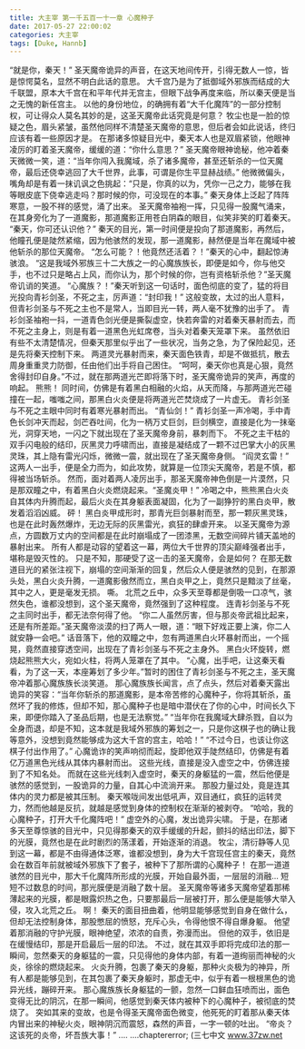 ```yaml
---
title: 大主宰 第一千五百一十一章 心魔种子
date: 2017-05-27 22:00:02
categories: 大主宰
tags: [Duke, Hannb]
---
```


“就是你，秦天！”
圣天魔帝诡异的声音，在这天地间传开，引得无数人一惊，皆是惊愕莫名，显然不明白此话的意思。
大千宫乃是为了抵御域外邪族而结成的大千联盟，原本大千宫在和平年代并无宫主，但眼下战争再度来临，所以秦天便是当之无愧的新任宫主。
以他的身份地位，的确拥有着“大千化魔阵”的一部分控制权，可让得众人莫名其妙的是，这圣天魔帝此话究竟是何意？
牧尘也是一脸的惊疑之色，眉头紧皱，虽然他同样不清楚圣天魔帝的意思，但后者会如此说话，终归应该有着一些原因才是。
在那诸多惊疑目光中，秦天本人也是双眉紧锁，他眼神凌厉的盯着圣天魔帝，缓缓的道：“你什么意思？”
圣天魔帝眼神诡秘，他冲着秦天微微一笑，道：“当年你闯入我魔域，杀了诸多魔帝，甚至还斩杀的一位天魔帝，最后还侥幸逃回了大千世界，此事，可谓是你生平显赫战绩。”
他微微偏头，嘴角却是有着一抹讥讽之色挑起：“只是，你真的以为，凭你一己之力，能够在我等眼皮底下侥幸逃走吗？那时候的你，可没现在的本事。”
秦天身体上泛起了阵阵寒意，一股不祥的感觉，涌了出来。
圣天魔帝袖袍一挥，只见得一股魔气涌来，在其身旁化为了一道魔影，那道魔影正用苍白阴森的眼目，似笑非笑的盯着秦天。
“秦天，你可还认识他？”
秦天的目光，第一时间便是投向了那道魔影，再然后，他瞳孔便是陡然紧缩，因为他骇然的发现，那一道魔影，赫然便是当年在魔域中被他斩杀的那位天魔帝。
“怎么可能？！他竟然还活着？！”秦天的心中，翻起惊涛骇浪。
“这是我域外邪族三十二大族之一的心魔族族长，即便是如今，你与他交手，也不过只是略占上风，而你认为，那个时候的你，岂有资格斩杀他？”圣天魔帝讥诮的笑道。
“心魔族？！”秦天听到这一句话时，面色彻底的变了，猛的将目光投向青衫剑圣，不死之主，厉声道：“封印我！”
这般变故，太过的出人意料，但青衫剑圣与不死之主也不是常人，当即目光一转，两人毫不犹豫的出手了。
青衫剑圣袖袍一抖，一道青色剑光便是撕裂虚空，快若奔雷的对着秦天暴射而去，而不死之主身上，则是有着一道黑色光虹席卷，当头对着秦天笼罩下来。
虽然依旧有些不太清楚情况，但秦天那里似乎出了一些状况，当务之急，为了保险起见，还是先将秦天控制下来。
两道灵光暴射而来，秦天面色铁青，却是不做抵抗，散去周身重重灵力防御，任由他们出手将自己困住。
“呵呵，秦天你也真是心狠，竟然舍得封印自身。”不过，就在那两道光芒即将落下时，圣天魔帝诡异的笑声，再度的响起。
熊熊！
同时间，仿佛是有着黑白相融的火焰，从天而降，与那两道光芒碰撞在一起，嗤嗤之间，那黑白火炎便是将两道光芒焚烧成了一片虚无。
青衫剑圣与不死之主眼中同时有着寒光暴射而出。
“青仙剑！”
青衫剑圣一声冷喝，手中青色长剑冲天而起，剑芒吞吐间，化为一柄万丈巨剑，巨剑横空，直接是化为一抹毫光，洞穿天地，一闪之下就出现在了圣天魔帝身前，暴刺而下。
不死之主干枯的双手闪电般的结印，灰黑灵力呼啸而出，直接是凝结成了一颗不过巴掌大小的灰黑灵珠，其上隐有雷光闪烁，微微一震，就出现在了圣天魔帝身侧。
“阎灵玄雷！”
这两人一出手，便是全力而为，如此攻势，就算是一位顶尖天魔帝，若是不慎，都得被当场斩杀。
然而，面对着两人凌厉出手，那圣天魔帝神色倒是一片漠然，只是那双瞳之中，有着黑白火炎燃烧起来。“圣魔炎甲！”
冷喝之中，熊熊黑白火炎自其体内升腾而起，最后火炎在其身躯表面凝固，化为了一副狰狞的黑白炎甲，散发着滔滔凶威。
砰！
黑白炎甲成形时，那青光巨剑暴射而至，那一颗灰黑灵珠，也是在此时轰然爆炸，无边无际的灰黑雷光，疯狂的肆虐开来。
以圣天魔帝为源点，方圆数万丈内的空间都是在此时崩塌成了一团漆黑，无数空间碎片铺天盖地的暴射出来。
所有人都是动容的望着这一幕，两位大千世界的顶尖巅峰强者出手，堪称是毁灭性的。
只是不知，那硬受了这一击的圣天魔帝，会是如何？
在那无数道目光的紧张注视下，崩塌的空间渐渐的回复，然后众人便是骇然的见到，在那源头处，黑白火炎升腾，一道魔影傲然而立，黑白炎甲之上，竟然只是黯淡了丝毫，其中之人，更是毫发无损。
嘶。
北荒之丘中，众多天至尊都是倒吸一口凉气，骇然失色，谁都没想到，这个圣天魔帝，竟然强到了这种程度。
连青衫剑圣与不死之主同时出手，都无法奈何得了他。
“你二人虽然厉害，但与那炎帝武祖比起来，还是有所差距。”圣天魔帝淡漠的扫了两人一眼，道：“眼下好戏正要上演，你二人就安静一会吧。”
话音落下，他的双瞳之中，忽有两道黑白火环暴射而出，一个摇晃，竟然直接穿透空间，出现在了青衫剑圣与不死之主身外。
黑白火环旋转，燃烧起熊熊大火，宛如火柱，将两人笼罩在了其中。
“心魔，出手吧，让这秦天看看，为了这一天，本座筹划了多少年。”暂时的困住了青衫剑圣与不死之主，圣天魔帝冲着那心魔族族长淡笑道。
那心魔族族长闻言，点了点头，然后对着秦天露出诡异的笑容：“当年你斩杀的那道魔影，是本帝苦修的心魔种子，你将其斩杀，虽然坏了我的修炼，但却不知，那心魔种子也是暗中潜伏在了你的心中，时间长久下来，即便你踏入了圣品后期，也是无法察觉。”
“当年你在我魔域大肆杀戮，自以为全身而退，却是不知，这本就是我域外邪族的筹划之一，只是你这棋子也的确让我等意外，没想到竟然能够成为这大千宫的宫主，哈哈！”
“不过今日，也该让你这棋子付出作用了。”
心魔诡诈的笑声响彻而起，旋即他双手陡然结印，仿佛是有着亿万道黑色光线从其体内暴射而出。
这些光线，直接是没入虚空之中，仿佛连接到了不知名处。
而就在这些光线刺入虚空时，秦天的身躯猛的一震，然后他便是骇然的感觉到，一股诡异的力量，自其心中流淌开来。
那股力量过处，竟是连其体内的灵力都是被其压制。
秦天喉咙间发出低吼声，双目通红，疯狂的运转灵力，然而他越是反抗，就越是感觉到身体的控制权在渐渐的被剥夺。
“哈哈，我的心魔种子，打开大千化魔阵吧！”
虚空外的心魔，发出诡异尖啸。
于是，在那诸多天至尊惊骇的目光中，只见得那秦天的双手缓缓的升起，颤抖的结出印法，脚下的光膜，竟然也是在此时剧烈的荡漾着，开始逐渐的消退。
牧尘，清衍静等人见到这一幕，都是不由得通体泛寒，谁都没想到，身为大千宫现任宫主的秦天，竟然会在数百年前就被域外邪族下了套子，被种下了那所谓的心魔种子！
在那一道道骇然的目光中，那大千化魔阵所形成的光膜，开始自最外面，一层层的消融...
短短不过数息的时间，那光膜便是消融了数十层。
圣天魔帝等诸多天魔帝望着那稀薄起来的光膜，都是眼露炽热之色，只要那最后一层被打开，那么便是能够大举入侵，攻入北荒之丘。
啊！
秦天的面目扭曲着，他明显能够感觉到自身在做什么，但却无法控制身体，那股憋屈的愤怒，充斥心头，令得他恨不得自爆身躯。
他望着那消融的守护光膜，眼神绝望，浓浓的自责，弥漫而出。
但他的双手，依旧是在缓慢结印，那是开启最后一层的印法。
不过，就在其双手即将完成印法的那一瞬间，忽然秦天的身躯猛的一震，只见得他的身体内部，有着一道绚丽而神秘的火炎，徐徐的燃烧起来。
火炎升腾，包裹了秦天的身躯，那种火炎极为的神异，所有人都是能够见到，在其包裹了秦天身躯时，那虚无中，似乎有着一根根黑色的诡异光线，蹦碎开来。
那心魔族族长身躯猛的一颤，忽然一口鲜血狂喷而出，面色变得无比的阴沉，在那一瞬间，他感觉到秦天体内被种下的心魔种子，被彻底的焚烧了。
突如其来的变故，也是令得圣天魔帝面色微变，他死死的盯着那从秦天体内冒出来的神秘火炎，眼神阴沉而震怒，森然的声音，一字一顿的吐出。
“帝炎？这该死的炎帝，坏吾族大事！”
....
....chaptererror;
(三七中文 www.37zw.net